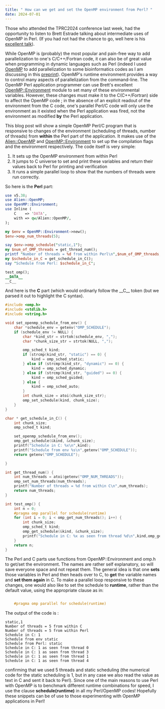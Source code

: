 ```yaml
---
title: " How can we get and set the OpenMP environment from Perl? "
date: 2024-07-01
---
```


Those who attended the TPRC2024 conference last week, had the opportunity to listen to Brett Estrade talking about intermediate uses of OpenMP in Perl. 
(If you had not had the chance to go, well here is his [excellent talk](https://www.youtube.com/watch?v=_pzG5DerDT0)).

While OpenMP is (probably) the most popular and pain-free way to add parallelization to one's C/C++/Fortran code, it can also be of great value 
when programming in dynamic languages such as Perl (indeed I used [OpenMP](https://www.openmp.org/) to add parallelization to 
some bioinformatics codes as I am discussing in this [preprint](https://arxiv.org/pdf/2406.10271)). OpenMP's runtime environment provides a way to control many aspects of 
parallelization from the command-line. The OpenMP Perl application programmer can use Brett's excellent [OpenMP::Environment](https://metacpan.org/pod/OpenMP::Environment) 
module to set many of these environmental variables. However, these changes must make it to the C(C++/Fortran) side to affect the OpenMP code ; in the absence of an explicit 
readout of the environment from the C code, one's parallel Perl/C code will only use the environment as it existed when the Perl application was fired, not the environment as
modified **by** the Perl application. 

This blog post will show a simple OpenMP Perl/C program that is responsive to changes of the environment (scheduling of threads, number of threads) from **within** the Perl part
of the application. It makes use of the [Alien::OpenMP](https://metacpan.org/pod/Alien::OpenMP) and [OpenMP::Environment](https://metacpan.org/pod/OpenMP::Environment) to set up 
the compilation flags and the environment respectively. The code itself is very simple:
1. It sets up the OpenMP environment from within Perl
2. It jumps to C universe to set and print these variables and return their values back to Perl for printing and verification
3. It runs a simple parallel loop to show that the numbers of threads were run correctly.

So here is the **Perl** part:
```perl
use v5.38;
use Alien::OpenMP;
use OpenMP::Environment;
use Inline (
    C    => 'DATA',
    with => qw/Alien::OpenMP/,
);

my $env = OpenMP::Environment->new();
$env->omp_num_threads(5);

say $env->omp_schedule("static,1");
my $num_of_OMP_threads = get_thread_num();
printf "Number of threads = %d from within Perl\n",$num_of_OMP_threads;
my $schedule_in_C = get_schedule_in_C();
say "Schedule from Perl: $schedule_in_C";

test_omp();
__DATA__
__C__
```

And here is the **C** part (which would ordinarly follow the \_\_C\_\_ token (but we parsed it out to highlight the C syntax).

```c
#include <omp.h>
#include <stdlib.h>
#include <string.h>

void set_openmp_schedule_from_env() {
    char *schedule_env = getenv("OMP_SCHEDULE");
    if (schedule_env != NULL) {
        char *kind_str = strtok(schedule_env, ",");
        char *chunk_size_str = strtok(NULL, ",");

        omp_sched_t kind;
        if (strcmp(kind_str, "static") == 0) {
            kind = omp_sched_static;
        } else if (strcmp(kind_str, "dynamic") == 0) {
            kind = omp_sched_dynamic;
        } else if (strcmp(kind_str, "guided") == 0) {
            kind = omp_sched_guided;
        } else {
            kind = omp_sched_auto;
        }
        int chunk_size = atoi(chunk_size_str);
        omp_set_schedule(kind, chunk_size);
    }
}

char * get_schedule_in_C() {
    int chunk_size;
    omp_sched_t kind;

    set_openmp_schedule_from_env();
    omp_get_schedule(&kind, &chunk_size);
    printf("Schedule in C: %x\n",kind);
    printf("Schedule from env %s\n",getenv("OMP_SCHEDULE"));
    return getenv("OMP_SCHEDULE");

}

int get_thread_num() {
    int num_threads = atoi(getenv("OMP_NUM_THREADS"));
    omp_set_num_threads(num_threads);
    printf("Number of threads = %d from within C\n",num_threads);
    return num_threads;
}

int test_omp() {
    int n = 0;
    #pragma omp parallel for schedule(runtime)
    for (int i = 0; i < omp_get_num_threads(); i++) {
        int chunk_size;
        omp_sched_t kind;
        omp_get_schedule(&kind, &chunk_size);
        printf("Schedule in C: %x as seen from thread %d\n",kind,omp_get_thread_num());
    }
    return n;
}
```
The Perl and C parts use functions from OpenMP::Environment and omp.h to get/set the environment. The names are rather self explanatory, so will save everyone space and not repeat them. 
The general idea is that one **sets** those variables in Perl and then heads over to C, to **get** the variable names and **set them again** in C. To make a parallel loop responsive to 
these changes, one would also like to set the schedule to **runtime**, rather than the default value, using the appropriate clause as in:
```c

    #pragma omp parallel for schedule(runtime)

```

The output of the code is : 
```
static,1
Number of threads = 5 from within C
Number of threads = 5 from within Perl
Schedule in C: 1
Schedule from env static
Schedule from Perl: static
Schedule in C: 1 as seen from thread 0
Schedule in C: 1 as seen from thread 3
Schedule in C: 1 as seen from thread 1
Schedule in C: 1 as seen from thread 4
```
confirming that we used 5 threads and static scheduling (the numerical code for the static scheduling is 1, but in any case we also read the value as text in C and sent it back to Perl).
Since one of the main reasons to use Perl with OpenMP is to benchmark different runtime combinations for speed, I use the clause **schedule(runtime)** in all my Perl/OpenMP codes!
Hopefully these snippets can be of use to those experimenting with OpenMP applications in Perl!
